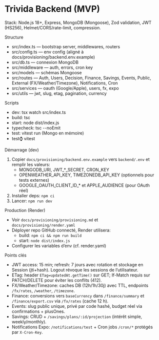 # Trivida Backend (MVP)

Stack: Node.js 18+, Express, MongoDB (Mongoose), Zod validation, JWT (HS256), Helmet/CORS/rate-limit, compression.

Structure
- src/index.ts — bootstrap server, middlewares, routers
- src/config.ts — env config (aligné à docs/provisioning/backend.env.example)
- src/db.ts — connexion MongoDB
- src/middleware — auth, errors, cron key
- src/models — schémas Mongoose
- src/routes — Auth, Users, Decision, Finance, Savings, Events, Public, External (FX/Weather/Timezone), Notifications, Cron
- src/services — oauth (Google/Apple), users, fx, expo
- src/utils — jwt, slug, etag, pagination, currency

Scripts
- dev: tsx watch src/index.ts
- build: tsc
- start: node dist/index.js
- typecheck: tsc --noEmit
- test: vitest run (Mongo en mémoire)
- test:watch: vitest

Démarrage (dev)
1) Copier `docs/provisioning/backend.env.example` vers `backend/.env` et remplir les valeurs:
   - MONGODB_URI, JWT_*_SECRET, CRON_KEY
   - OPENWEATHER_API_KEY, TIMEZONEDB_API_KEY (optionnels pour tests externes)
   - GOOGLE_OAUTH_CLIENT_ID_* et APPLE_AUDIENCE (pour OAuth réel)
2) Installer deps: `npm ci`
3) Lancer: `npm run dev`

Production (Render)
- Voir `docs/provisioning/provisioning.md` et `docs/provisioning/render.yaml`
- Déployer repo GitHub connecté, Render utilisera:
  - build: `npm ci && npm run build`
  - start: `node dist/index.js`
- Configurer les variables d’env (cf. render.yaml)

Points clés
- JWT access: 15 min; refresh: 7 jours avec rotation et stockage en Session (jti+hash). Logout révoque les sessions de l’utilisateur.
- ETag: header `ETag=updatedAt.getTime()` sur GET; If-Match requis sur PATCH/DELETE pour éviter les conflits (412).
- FX/Weather/Timezone: caches DB (12h/1h/30j) avec TTL, endpoints `/fx/rates`, `/weather`, `/timezone`.
- Finance: conversions vers `baseCurrency` dans `/finance/summary` et `/finance/export.csv` via `/fx/rates` (cache 12 h).
- Events: slug public unique, privé par code hashé, budget réel via confirmations + plusOnes.
- Savings: CRUD + `/savings/plans/:id/projection` (intérêt simple, weekly/monthly).
- Notifications Expo: `/notifications/test` + Cron jobs `/cron/*` protégés par `X-Cron-Key`.
